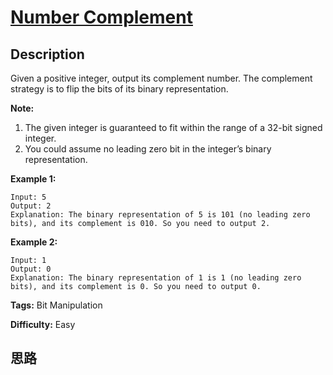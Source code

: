 # [Number Complement][title]

## Description

Given a positive integer, output its complement number. The complement
strategy is to flip the bits of its binary representation.

**Note:**  

  1. The given integer is guaranteed to fit within the range of a 32-bit signed integer.
  2. You could assume no leading zero bit in the integer’s binary representation.

**Example 1:**  
            Input: 5    Output: 2    Explanation: The binary representation of 5 is 101 (no leading zero bits), and its complement is 010. So you need to output 2.    

**Example 2:**  
            Input: 1    Output: 0    Explanation: The binary representation of 1 is 1 (no leading zero bits), and its complement is 0. So you need to output 0.    


**Tags:** Bit Manipulation

**Difficulty:** Easy

## 思路

[title]: https://leetcode.com/problems/number-complement
